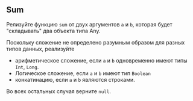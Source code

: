 ## Sum

Релизуйте функцию `sum` от двух аргументов `a` и `b`, которая будет "складывать" два объекта типа Any.

Поскольку сложение не определено разумным образом для разных типов данных, реализуйте
* арифметическое сложение, если `a` и `b` одновременно имеют типы `Int`, `Long`.
* Логическое сложение, если `a` и `b` имеют тип `Boolean`
* конкатинацию, если `a` и `b` являются строками.

Во всех остальных случая верните `null`.
